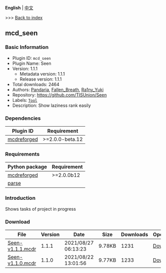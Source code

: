**English** | [中文](readme-zh_cn.md)

\>\>\> [Back to index](/readme.md)

## mcd_seen

### Basic Information

- Plugin ID: `mcd_seen`
- Plugin Name: Seen
- Version: 1.1.1
  - Metadata version: 1.1.1
  - Release version: 1.1.1
- Total downloads: 2464
- Authors: [Pandaria](https://github.com/Pandaria98), [Fallen_Breath](https://github.com/Fallen-Breath), [Ra1ny_Yuki](https://github.com/ra1ny-yuki)
- Repository: https://github.com/TISUnion/Seen
- Labels: [`Tool`](/labels/tool/readme.md)
- Description: Show laziness rank easily

### Dependencies

| Plugin ID | Requirement |
| --- | --- |
| [mcdreforged](https://github.com/Fallen-Breath/MCDReforged) | \>=2.0.0-beta.12 |

### Requirements

| Python package | Requirement |
| --- | --- |
| [mcdreforged](https://pypi.org/project/mcdreforged) | \>=2.0.0b12 |
| [parse](https://pypi.org/project/parse) |  |

### Introduction

Shows tasks of project in progress

### Download

| File | Version | Date | Size | Downloads | Operations |
| --- | --- | --- | --- | --- | --- |
| [Seen-v1.1.1.mcdr](https://github.com/TISUnion/Seen/releases/tag/1.1.1) | 1.1.1 | 2021/08/27 06:13:23 | 9.78KB | 1231 | [Download](https://github.com/TISUnion/Seen/releases/download/1.1.1/Seen-v1.1.1.mcdr) |
| [Seen-v1.1.0.mcdr](https://github.com/TISUnion/Seen/releases/tag/1.1.0) | 1.1.0 | 2021/08/22 13:01:56 | 9.77KB | 1233 | [Download](https://github.com/TISUnion/Seen/releases/download/1.1.0/Seen-v1.1.0.mcdr) |

